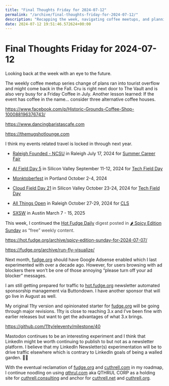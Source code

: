 ```yaml
---
title: "Final Thoughts Friday for 2024-07-12"
permalink: "/archive/final-thoughts-friday-for-2024-07-12/"
description: "Recapping the week, navigating coffee meetups, and planning future events while updating websites and experimenting with social platforms."
date: 2024-07-12 19:51:46.572624+00:00
---
```


<!-- buttondown-editor-mode: plaintext --><h1>Final Thoughts Friday for 2024-07-12</h1><p>Looking back at the week with an eye to the future.</p><p>The weekly coffee meetup series change of plans ran into tourist overflow and might come back in the Fall. Cru is right next door to The Vault and is also very busy for a Friday Coffee in July. Another lesson learned: If the event has coffee in the name… consider three alternative coffee houses.</p><p><a target="_blank" rel="noopener noreferrer nofollow" href="https://www.facebook.com/p/Historic-Grounds-Coffee-Shop-100088196376743/">https://www.facebook.com/p/Historic-Grounds-Coffee-Shop-100088196376743/</a></p><p><a target="_blank" rel="noopener noreferrer nofollow" href="https://www.dancingbaristascafe.com">https://www.dancingbaristascafe.com</a></p><p><a target="_blank" rel="noopener noreferrer nofollow" href="https://themugshotlounge.com">https://themugshotlounge.com</a></p><p>I think my events related travel is locked in through next year.</p><ul><li><p><a target="_blank" rel="noopener" href="https://www.raleighfounded.com/locations/raleigh-founded-centennial">Raleigh Founded - NCSU</a> in Raleigh July 17, 2024 for <a target="_blank" rel="noopener" href="https://www.eventbrite.com/e/summer-career-fair-tickets-884125311607">Summer Career Fair</a></p></li><li><p><a target="_blank" rel="noopener" href="https://techfieldday.com/event/aifd5/">AI Field Day 5</a> in Silicon Valley September 11-12, 2024 for <a target="_blank" rel="noopener" href="https://techfieldday.com/events/">Tech Field Day</a></p></li><li><p><a target="_blank" rel="noopener" href="https://monktoberfest.com/">Monktoberfest</a> in Portland October 2-4, 2024</p></li><li><p><a target="_blank" rel="noopener" href="https://techfieldday.com/event/cfd21/">Cloud Field Day 21</a> in Silicon Valley October 23-24, 2024 for <a target="_blank" rel="noopener" href="https://techfieldday.com/events/">Tech Field Day</a></p></li><li><p><a target="_blank" rel="noopener" href="https://2024.allthingsopen.org/">All Things Open</a> in Raleigh October 27-29, 2024 for <a target="_blank" rel="noopener" href="https://allthingsopen.org/events/community-leadership-summit-cls-2">CLS</a></p></li><li><p><a target="_blank" rel="noopener" href="https://sxsw.com/">SXSW</a> in Austin March 7 - 15, 2025</p></li></ul><p>This week, I continued the <a target="_blank" rel="noopener noreferrer nofollow" href="https://hot.fudge.org/">Hot Fudge Daily</a> <span style="color: rgb(64, 64, 64)">digest posted in </span><a target="_blank" rel="noopener noreferrer nofollow" href="https://hot.fudge.org/archive/spicy-edition-sunday-for-2024-07-07/">🌶️ Spicy Edition Sunday</a> <span style="color: rgb(64, 64, 64)">as “free” weekly content.</span></p><p><a target="_blank" rel="noopener noreferrer nofollow" href="https://hot.fudge.org/archive/spicy-edition-sunday-for-2024-07-07/">https://hot.fudge.org/archive/spicy-edition-sunday-for-2024-07-07/</a></p><p><a target="_blank" rel="noopener noreferrer nofollow" href="https://fudge.org/archive/run-fly-visualize/">https://fudge.org/archive/run-fly-visualize/</a></p><p>Next month, <a target="_blank" rel="noopener noreferrer nofollow" href="http://fudge.org">fudge.org</a> should have Google Adsense enabled which I last experimented with over a decade ago. However, for users browsing with ad blockers there won’t be one of those annoying “please turn off your ad blocker” messages.</p><p>I am still getting prepared for traffic to <a target="_blank" rel="noopener noreferrer nofollow" href="http://hot.fudge.org">hot.fudge.org</a> newsletter automated sponsorship management via Buttondown. I have another sponsor that will go live in August as well.</p><p>My original 11ty version and opinionated starter for <a target="_blank" rel="noopener noreferrer nofollow" href="http://fudge.org">fudge.org</a> will be going through major revisions. 11ty is close to reaching 3.x and I’ve been fine with earlier releases but want to get the advantages of what 3.x brings.</p><p><a target="_blank" rel="noopener noreferrer nofollow" href="https://github.com/11ty/eleventy/milestone/40">https://github.com/11ty/eleventy/milestone/40</a></p><p>Mastodon continues to be an interesting experiment and I think that LinkedIn might be worth continuing to publish to but not as a newsletter platform. I believe that my LinkedIn Newsletter(s) experimentation will be to drive traffic elsewhere which is contrary to LinkedIn goals of being a walled garden. 🤷‍♂️</p><p>With the eventual reclamation of <a target="_blank" rel="noopener noreferrer nofollow" href="http://fudge.org">fudge.org</a> and <a target="_blank" rel="noopener noreferrer nofollow" href="http://cuthrell.com">cuthrell.com</a> in my roadmap, I continue noodling on using <a target="_blank" rel="noopener noreferrer nofollow" href="http://qthrul.com">qthrul.com</a> aka QTHRUL CORP as a holding site for <a target="_blank" rel="noopener noreferrer nofollow" href="http://cuthrell.consulting">cuthrell.consulting</a> and anchor for <a target="_blank" rel="noopener noreferrer nofollow" href="http://cuthrell.net">cuthrell.net</a> and <a target="_blank" rel="noopener noreferrer nofollow" href="http://cuthrell.org">cuthrell.org</a>.</p><ol class="footnotes"></ol>